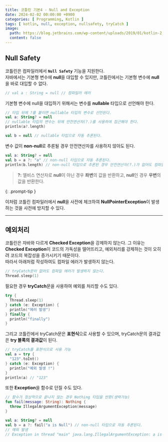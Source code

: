 ```yaml
---
title: 코틀린 기본4 - Null and Exception
date: 2024-02-02 00:00:00 +0900
categories: [ Programming, Kotlin ]
tags: [ kotlin, null, exception, nullsafety, tryCatch ]
image:
  path: https://blog.jetbrains.com/wp-content/uploads/2019/01/kotlin-2.svg
  content: false
---
```


## Null Safety

코틀린은 컴파일러에서 **`Null Safety`** 기능을 지원한다.  
자바에서는 기본형 변수에 **null**을 대입할 수 있지만, 코틀린에서는 기본형 변수에 **null**을 바로 대입할 수 없다.

```kotlin
// val a : String = null // 컴파일러 에러
```

기본형 변수에 null을 대입하기 위해서는 변수를 **nullable** 타입으로 선언해야 한다.

```kotlin
// 타입 뒤에 ?를 붙이면 nullable 타입의 변수로 선언된다.
val a: String? = null
// nullable 타입의 변수는 뒤에 안전연산자(?.)를 사용하여 접근해야 한다.
println(a?.length)

val b = null // nullable 타입으로 자동 추론된다.
```

변수 값이 **non-null**로 추론될 경우 안전연산자를 사용하지 않아도 된다.

```kotlin
val a: String? = null
val b = a ?: "a" // non-null 타입으로 자동 추론된다.
println(b.length) // non-null 타입으로 추론된 경우 안전연산자(?.)가 없어도 컴파일 에러가 발생하지 않는다.
```

> **?:** 엘비스 연산자로 **null**이 아닌 경우 **좌변**의 값을 반환하고, **null**인 경우 **우변**의 값을 반환한다.
>
{: .prompt-tip }

이처럼 코틀린 컴파일러에서 **null**을 사전에 체크하여 **NullPointerException**이 발생하는 것을 사전에 방지할 수 있다.

---

## 예외처리

코틀린은 자바와 다르게 **Checked Exception**을 강제하지 않는다.
그 이유는 **Checked Exception**이 코드의 가독성을 떨어뜨리고, 예외처리를 강제하는 것이 오히려 코드의 복잡성을 증가시키기 때문이다.  
따라서 아래처럼 작성하여도 컴파일 에러가 발생하지 않는다.

```kotlin
// tryCatch문이 없어도 컴파일 에러가 발생하지 않는다.
Thread.sleep(1)
```

필요한 경우 **tryCatch**문을 사용하여 예외를 처리할 수도 있다.

```kotlin
try {
  Thread.sleep(1)
} catch (e: Exception) {
  println("에러 발생")
} finally {
  println("finally")
}
```

그리고 코틀린에서 tryCatch문은 **표현식**으로 사용할 수 있으며, tryCatch문의 결과값은 **try 블록의 결과값**이 된다.

```kotlin
// tryCatch를 표현식으로 사용 가능
val a = try {
  "123".toInt()
} catch (e: Exception) {
  println("예외 발생 !")
}
println(a) // "123"
```

또한 **Exception**을 함수로 던질 수도 있다.

```kotlin
// 함수가 정상적으로 끝나지 않는 경우 Nothing 타입을 반환(생략가능)
fun fail(message: String): Nothing {
  throw IllegalArgumentException(message)
}

val a: String? = null
val b = a ?: fail("a is Null") // non-null 타입으로 자동 추론된다.
// 예외 발생
// Exception in thread "main" java.lang.IllegalArgumentException: a is Null
```
